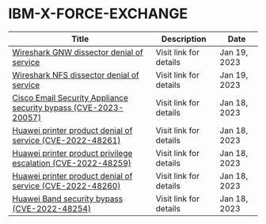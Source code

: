 

# IBM-X-FORCE-EXCHANGE

 |Title|Description|Date|
 |---|---|---|
 |[Wireshark GNW dissector denial of service](https://exchange.xforce.ibmcloud.com/activity/list?filter=Vulnerabilities)|Visit link for details|Jan 19, 2023|
 |[Wireshark NFS dissector denial of service](https://exchange.xforce.ibmcloud.com/activity/list?filter=Vulnerabilities)|Visit link for details|Jan 19, 2023|
 |[Cisco Email Security Appliance security bypass (CVE-2023-20057)](https://exchange.xforce.ibmcloud.com/activity/list?filter=Vulnerabilities)|Visit link for details|Jan 18, 2023|
 |[Huawei printer product denial of service (CVE-2022-48261)](https://exchange.xforce.ibmcloud.com/activity/list?filter=Vulnerabilities)|Visit link for details|Jan 18, 2023|
 |[Huawei printer product privilege escalation (CVE-2022-48259)](https://exchange.xforce.ibmcloud.com/activity/list?filter=Vulnerabilities)|Visit link for details|Jan 18, 2023|
 |[Huawei printer product denial of service (CVE-2022-48260)](https://exchange.xforce.ibmcloud.com/activity/list?filter=Vulnerabilities)|Visit link for details|Jan 18, 2023|
 |[Huawei Band security bypass (CVE-2022-48254)](https://exchange.xforce.ibmcloud.com/activity/list?filter=Vulnerabilities)|Visit link for details|Jan 18, 2023|
 